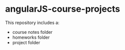 # angularJS-course-projects

This repository includes a:
- course notes folder
- homeworks folder
- project folder